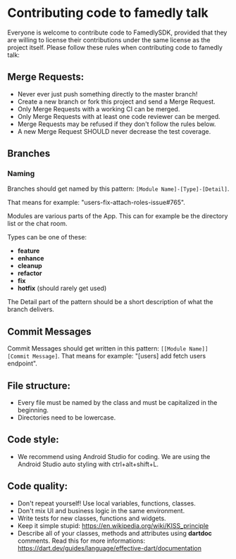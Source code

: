# Contributing code to famedly talk

Everyone is welcome to contribute code to FamedlySDK, provided that they are willing to license their contributions under the same license as the project itself.
Please follow these rules when contributing code to famedly talk:

## Merge Requests:
- Never ever just push something directly to the master branch!
- Create a new branch or fork this project and send a Merge Request.
- Only Merge Requests with a working CI can be merged.
- Only Merge Requests with at least one code reviewer can be merged.
- Merge Requests may be refused if they don't follow the rules below.
- A new Merge Request SHOULD never decrease the test coverage.

## Branches
### Naming

Branches should get named by this pattern: `[Module Name]-[Type]-[Detail]`.

That means for example: "users-fix-attach-roles-issue#765".

Modules are various parts of the App. This can for example be the directory list or the chat room.

Types can be one of these:
- **feature**
- **enhance**
- **cleanup**
- **refactor**
- **fix**
- **hotfix** (should rarely get used)

The Detail part of the pattern should be a short description of what the branch delivers.

## Commit Messages

Commit Messages should get written in this pattern: `[[Module Name]] [Commit Message]`.
That means for example: "[users] add fetch users endpoint".


## File structure:
- Every file must be named by the class and must be capitalized in the beginning.
- Directories need to be lowercase.

## Code style:
- We recommend using Android Studio for coding. We are using the Android Studio auto styling with ctrl+alt+shift+L.

## Code quality:
- Don't repeat yourself! Use local variables, functions, classes.
- Don't mix UI and business logic in the same environment.
- Write tests for new classes, functions and widgets.
- Keep it simple stupid: https://en.wikipedia.org/wiki/KISS_principle
- Describe all of your classes, methods and attributes using **dartdoc** comments. Read this for more informations: https://dart.dev/guides/language/effective-dart/documentation